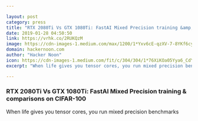 ```yaml
---

layout: post
category: press
title: "RTX 2080Ti Vs GTX 1080Ti: FastAI Mixed Precision training &amp; comparisons on CIFAR-100"
date: 2019-01-28 04:50:50
link: https://vrhk.co/2RUKQzM
image: https://cdn-images-1.medium.com/max/1200/1*Yxv6cE-qzXV-7-8YKf6cyw.png
domain: hackernoon.com
author: "Hacker Noon"
icon: https://cdn-images-1.medium.com/fit/c/304/304/1*76XiKOa05Yya6_CdYX8pVg.jpeg
excerpt: "When life gives you tensor cores, you run mixed precision benchmarks"

---
```


### RTX 2080Ti Vs GTX 1080Ti: FastAI Mixed Precision training &amp; comparisons on CIFAR-100

When life gives you tensor cores, you run mixed precision benchmarks